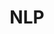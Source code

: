 ---
title: NLP
menu:
  sidebar:
    name: NLP
    identifier: nlp
    parent: deep_learning
    weight: 12
---